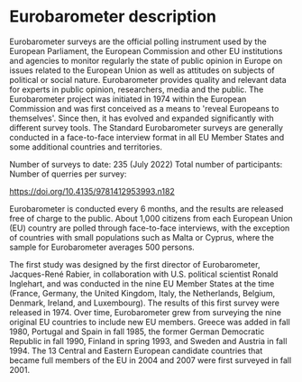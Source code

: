 # Eurobarometer description

Eurobarometer surveys are the official polling instrument used by the European Parliament, the European Commission and other EU institutions and agencies to monitor regularly the state of public opinion in Europe on issues related to the European Union as well as attitudes on subjects of political or social nature. Eurobarometer provides quality and relevant data for experts in public opinion, researchers, media and the public. The Eurobarometer project was initiated in 1974 within the European Commission and was first conceived as a means to 'reveal Europeans to themselves'. Since then, it has evolved and expanded significantly with different survey tools. The Standard Eurobarometer surveys are generally conducted in a face-to-face interview format in all EU Member States and some additional countries and territories.

Number of surveys to date: 235 (July 2022)
Total number of participants:
Number of querries per survey: 

https://doi.org/10.4135/9781412953993.n182


Eurobarometer is conducted every 6 months, and the results are released free of charge to the public. About 1,000 citizens from each European Union (EU) country are polled through face-to-face interviews, with the exception of countries with small populations such as Malta or Cyprus, where the sample for Eurobarometer averages 500 persons.

The first study was designed by the first director of Eurobarometer, Jacques-René Rabier, in collaboration with U.S. political scientist Ronald Inglehart, and was conducted in the nine EU Member States at the time (France, Germany, the United Kingdom, Italy, the Netherlands, Belgium, Denmark, Ireland, and Luxembourg). The results of this first survey were released in 1974. Over time, Eurobarometer grew from surveying the nine original EU countries to include new EU members. Greece was added in fall 1980, Portugal and Spain in fall 1985, the former German Democratic Republic in fall 1990, Finland in spring 1993, and Sweden and Austria in fall 1994. The 13 Central and Eastern European candidate countries that became full members of the EU in 2004 and 2007 were first surveyed in fall 2001.

